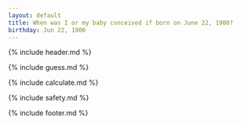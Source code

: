 ```yaml
---
layout: default
title: When was I or my baby conceived if born on June 22, 1900?
birthday: Jun 22, 1900
---
```


{% include header.md %}

{% include guess.md %}

{% include calculate.md %}

{% include safety.md %}

{% include footer.md %}



